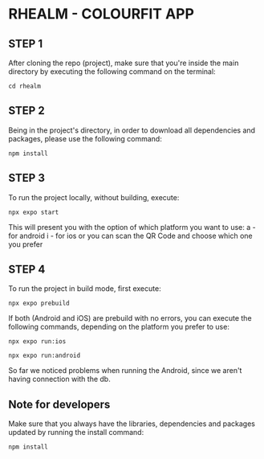 # RHEALM - COLOURFIT APP

## STEP 1
After cloning the repo (project), make sure that you're inside the main directory by executing the following command on the terminal:

```cd rhealm```

## STEP 2
Being in the project's directory, in order to download all dependencies and packages, please use the following command:

```npm install```

## STEP 3
To run the project locally, without building, execute:

```npx expo start```

This will present you with the option of which platform you want to use:
a - for android
i - for ios
or you can scan the QR Code and choose which one you prefer

## STEP 4
To run the project in build mode, first execute:

```npx expo prebuild```

If both (Android and iOS) are prebuild with no errors, you can execute the following commands, depending on the platform you prefer to use:

```npx expo run:ios```

```npx expo run:android```

So far we noticed problems when running the Android, since we aren't having connection with the db.

## Note for developers
Make sure that you always have the libraries, dependencies and packages updated by running the install command:

```npm install```